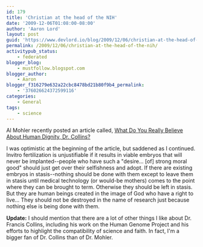 ```yaml
---
id: 179
title: 'Christian at the head of the NIH'
date: '2009-12-06T01:08:00-08:00'
author: 'Aaron Lord'
layout: post
guid: 'https://www.devlord.io/blog/2009/12/06/christian-at-the-head-of-the-nih/'
permalink: /2009/12/06/christian-at-the-head-of-the-nih/
activitypub_status:
    - federated
blogger_blog:
    - mustfollow.blogspot.com
blogger_author:
    - Aaron
blogger_f316279e632a22cbc8478bd21b80f9b4_permalink:
    - '376026624372599116'
categories:
    - General
tags:
    - science
---
```


Al Mohler recently posted an article called, <a href="http://www.albertmohler.com/2009/12/04/what-do-you-really-believe-about-human-dignity-dr-collins/?utm_source=feedburner&amp;utm_medium=feed&amp;utm_campaign=Feed%3A+AlbertMohlersBlog+%28Albert+Mohler%27s+Blog%29&amp;utm_content=Google+Reader">What Do You Really Believe About Human Dignity, Dr. Collins?</a>

I was optimistic at the beginning of the article, but saddened as I continued. Invitro fertilization is unjustifiable if it results in viable embryos that will never be implanted--people who have such a "desire... [of] strong moral good" should just get over their selfishness and adopt. If there are existing embryos in stasis--nothing should be done with them except to leave them in stasis until medical technology (or would-be mothers) comes to the point where they can be brought to term. Otherwise they should be left in stasis. But they are human beings created in the image of God who have a right to live... They should not be destroyed in the name of research just because nothing else is being done with them.

<strong>Update:</strong> I should mention that there are a lot of other things I like about Dr. Francis Collins, including his work on the Human Genome Project and his efforts to highlight the compatibility of science and faith. In fact, I'm a bigger fan of Dr. Collins than of Dr. Mohler.